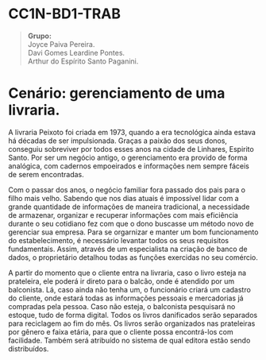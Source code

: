 # CC1N-BD1-TRAB
> <b>Grupo:</b><br>
Joyce Paiva Pereira.<br>
Davi Gomes Leardine Pontes.<br>
Arthur do Espírito Santo Paganini.

# Cenário: gerenciamento de uma livraria.
A livraria Peixoto foi criada em 1973, quando a era tecnológica ainda estava há décadas de ser impulsionada. Graças a paixão dos seus donos, conseguiu sobreviver por todos esses anos na cidade de Linhares, Espirito Santo. Por ser um negócio antigo, o gerenciamento era provido de forma analógica, com cadernos empoeirados e informações nem sempre fáceis de serem encontradas.

Com o passar dos anos, o negócio familiar fora passado dos pais para o filho mais velho. Sabendo que nos dias atuais é impossível lidar com a grande quantidade de informações de maneira tradicional, a necessidade de armazenar, organizar e recuperar informações com mais eficiência durante o seu cotidiano fez com que o dono buscasse um método novo de gerenciar sua empresa. Para se orgarnizar e manter um bom funcionamento do estabelecimento, é necessário levantar todos os seus requisitos fundamentais. Assim, através de um especialista na criação de banco de dados, o proprietário detalhou todas as funções exercidas no seu comércio.

A partir do momento que o cliente entra na livraria, caso o livro esteja na prateleira, ele poderá ir direto para o balcão, onde é atendido por um balconista. Lá, caso ainda não tenha um, o funcionário criará um cadastro do cliente, onde estará todas as informações pessoais e mercadorias já compradas pela pessoa. Caso não esteja, o balconista pesquisará no estoque, tudo de forma digital. Todos os livros danificados serão separados para reciclagem ao fim do mês. Os livros serão organizados nas prateleiras por gênero e faixa etária, para que o cliente possa encontrá-los com facilidade. Também será atribuído no sistema de qual editora estão sendo distribuídos. 
